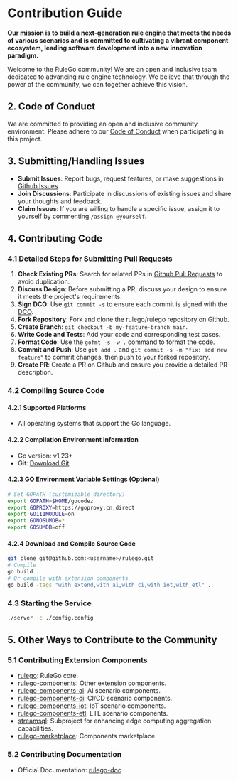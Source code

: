 # Contribution Guide

**Our mission is to build a next-generation rule engine that meets the needs of various scenarios and is committed to cultivating a vibrant component ecosystem, leading software development into a new innovation paradigm.**

Welcome to the RuleGo community! We are an open and inclusive team dedicated to advancing rule engine technology. We believe that through the power of the community, we can together achieve this vision.

## 2. Code of Conduct

We are committed to providing an open and inclusive community environment. Please adhere to our [Code of Conduct](https://developercertificate.org) when participating in this project.

## 3. Submitting/Handling Issues

- **Submit Issues**: Report bugs, request features, or make suggestions in [Github Issues](https://github.com/rulego/rulego-server/issues).
- **Join Discussions**: Participate in discussions of existing issues and share your thoughts and feedback.
- **Claim Issues**: If you are willing to handle a specific issue, assign it to yourself by commenting `/assign @yourself`.

## 4. Contributing Code

### 4.1 Detailed Steps for Submitting Pull Requests

1. **Check Existing PRs**: Search for related PRs in [Github Pull Requests](https://github.com/rulego/rulego-server/pulls) to avoid duplication.
2. **Discuss Design**: Before submitting a PR, discuss your design to ensure it meets the project's requirements.
3. **Sign DCO**: Use `git commit -s` to ensure each commit is signed with the [DCO](https://developercertificate.org).
4. **Fork Repository**: Fork and clone the rulego/rulego repository on Github.
5. **Create Branch**: `git checkout -b my-feature-branch main`.
6. **Write Code and Tests**: Add your code and corresponding test cases.
7. **Format Code**: Use the `gofmt -s -w .` command to format the code.
8. **Commit and Push**: Use `git add .` and `git commit -s -m "fix: add new feature"` to commit changes, then push to your forked repository.
9. **Create PR**: Create a PR on Github and ensure you provide a detailed PR description.

### 4.2 Compiling Source Code

#### 4.2.1 Supported Platforms
- All operating systems that support the Go language.

#### 4.2.2 Compilation Environment Information
- Go version: v1.23+
- Git: [Download Git](https://git-scm.com/downloads)

#### 4.2.3 GO Environment Variable Settings (Optional)
```bash
# Set GOPATH (customizable directory)
export GOPATH=$HOME/gocodez
export GOPROXY=https://goproxy.cn,direct
export GO111MODULE=on
export GONOSUMDB=*
export GOSUMDB=off
```

#### 4.2.4 Download and Compile Source Code
```bash
git clone git@github.com:<username>/rulego.git
# Compile
go build .
# Or compile with extension components
go build -tags "with_extend,with_ai,with_ci,with_iot,with_etl" .
```

### 4.3 Starting the Service
```bash
./server -c ./config.config
```

## 5. Other Ways to Contribute to the Community

### 5.1 Contributing Extension Components
- [rulego](https://github.com/rulego/rulego): RuleGo core.
- [rulego-components](https://github.com/rulego/rulego-components): Other extension components.
- [rulego-components-ai](https://github.com/rulego/rulego-components-ai): AI scenario components.
- [rulego-components-ci](https://github.com/rulego/rulego-components-ci): CI/CD scenario components.
- [rulego-components-iot](https://github.com/rulego/rulego-components-iot): IoT scenario components.
- [rulego-components-etl](https://github.com/rulego/rulego-components-etl): ETL scenario components.
- [streamsql](https://github.com/rulego/streamsql): Subproject for enhancing edge computing aggregation capabilities.
- [rulego-marketplace](https://github.com/rulego/rulego-marketplace): Components marketplace.

### 5.2 Contributing Documentation
- Official Documentation: [rulego-doc](https://github.com/rulego/rulego-doc)